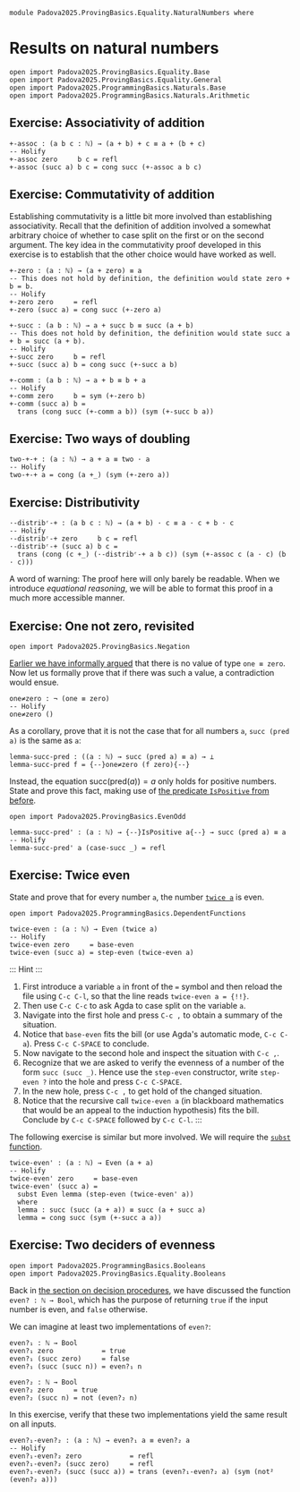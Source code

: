 ```
module Padova2025.ProvingBasics.Equality.NaturalNumbers where
```

# Results on natural numbers

```
open import Padova2025.ProvingBasics.Equality.Base
open import Padova2025.ProvingBasics.Equality.General
open import Padova2025.ProgrammingBasics.Naturals.Base
open import Padova2025.ProgrammingBasics.Naturals.Arithmetic
```


## Exercise: Associativity of addition

```
+-assoc : (a b c : ℕ) → (a + b) + c ≡ a + (b + c)
-- Holify
+-assoc zero     b c = refl
+-assoc (succ a) b c = cong succ (+-assoc a b c)
```


## Exercise: Commutativity of addition

Establishing commutativity is a little bit more involved than establishing
associativity. Recall that the definition of addition involved a somewhat
arbitrary choice of whether to case split on the first or on the second argument.
The key idea in the commutativity proof developed in this exercise is to
establish that the other choice would have worked as well.

```
+-zero : (a : ℕ) → (a + zero) ≡ a
-- This does not hold by definition, the definition would state zero + b = b.
-- Holify
+-zero zero     = refl
+-zero (succ a) = cong succ (+-zero a)
```

```
+-succ : (a b : ℕ) → a + succ b ≡ succ (a + b)
-- This does not hold by definition, the definition would state succ a + b = succ (a + b).
-- Holify
+-succ zero     b = refl
+-succ (succ a) b = cong succ (+-succ a b)
```

```
+-comm : (a b : ℕ) → a + b ≡ b + a
-- Holify
+-comm zero     b = sym (+-zero b)
+-comm (succ a) b =
  trans (cong succ (+-comm a b)) (sym (+-succ b a))
```


## Exercise: Two ways of doubling

```
two-+-+ : (a : ℕ) → a + a ≡ two · a
-- Holify
two-+-+ a = cong (a +_) (sym (+-zero a))
```


## Exercise: Distributivity

```
·-distribʳ-+ : (a b c : ℕ) → (a + b) · c ≡ a · c + b · c
-- Holify
·-distribʳ-+ zero     b c = refl
·-distribʳ-+ (succ a) b c =
  trans (cong (c +_) (·-distribʳ-+ a b c)) (sym (+-assoc c (a · c) (b · c)))
```

A word of warning: The proof here will only barely be readable. When we
introduce *equational reasoning*, we will be able to format this proof in a
much more accessible manner.


## Exercise: One not zero, revisited

```
open import Padova2025.ProvingBasics.Negation
```

[Earlier we have informally
argued](Padova2025.ProvingBasics.Equality.Base.html#example-one-not-zero) that
there is no value of type `one ≡ zero`. Now let us formally prove that if there
was such a value, a contradiction would ensue.

```
one≠zero : ¬ (one ≡ zero)
-- Holify
one≠zero ()
```

As a corollary, prove that it is not the case that for all numbers `a`, `succ
(pred a)` is the same as `a`:

```
lemma-succ-pred : ((a : ℕ) → succ (pred a) ≡ a) → ⊥
lemma-succ-pred f = {--}one≠zero (f zero){--}
```

Instead, the equation $\mathrm{succ}(\mathrm{pred}(a)) = a$ only holds for
positive numbers. State and prove this fact, making use of [the predicate
`IsPositive` from before](Padova2025.ProvingBasics.EvenOdd.html#IsPositive).

```
open import Padova2025.ProvingBasics.EvenOdd
```

```
lemma-succ-pred' : (a : ℕ) → {--}IsPositive a{--} → succ (pred a) ≡ a
-- Holify
lemma-succ-pred' a (case-succ _) = refl
```


## Exercise: Twice even

State and prove that for every number `a`, the number [`twice
a`](Padova2025.ProgrammingBasics.DependentFunctions.html#twice) is even.

```
open import Padova2025.ProgrammingBasics.DependentFunctions
```

```
twice-even : (a : ℕ) → Even (twice a)
-- Holify
twice-even zero     = base-even
twice-even (succ a) = step-even (twice-even a)
```

::: Hint :::
1. First introduce a variable `a` in front of the `=` symbol and then
   reload the file using `C-c C-l`, so that the line reads `twice-even a =
   {!!}`.
2. Then use `C-c C-c` to ask Agda to case split on the variable `a`.
3. Navigate into the first hole and press `C-c ,` to obtain a summary of the
   situation.
4. Notice that `base-even` fits the bill (or use Agda's automatic mode, `C-c C-a`).
   Press `C-c C-SPACE` to conclude.
5. Now navigate to the second hole and inspect the situation with `C-c ,`.
6. Recognize that we are asked to verify the evenness of a number of the form
   `succ (succ _)`. Hence use the `step-even` constructor, write `step-even ?`
   into the hole and press `C-c C-SPACE`.
7. In the new hole, press `C-c ,` to get hold of the changed situation.
8. Notice that the recursive call `twice-even a` (in blackboard mathematics
   that would be an appeal to the induction hypothesis) fits the bill.
   Conclude by `C-c C-SPACE` followed by `C-c C-l`.
:::

The following exercise is similar but more involved. We will require the
[`subst` function](Padova2025.ProvingBasics.Equality.General.html#subst).

```
twice-even' : (a : ℕ) → Even (a + a)
-- Holify
twice-even' zero     = base-even
twice-even' (succ a) =
  subst Even lemma (step-even (twice-even' a))
  where
  lemma : succ (succ (a + a)) ≡ succ (a + succ a)
  lemma = cong succ (sym (+-succ a a))
```


## Exercise: Two deciders of evenness

```
open import Padova2025.ProgrammingBasics.Booleans
open import Padova2025.ProvingBasics.Equality.Booleans
```

Back in [the section on decision
procedures](Padova2025.ProgrammingBasics.Naturals.DecisionProcedures.html),
we have discussed the function `even? : ℕ → Bool`, which has the purpose of
returning `true` if the input number is even, and `false` otherwise.

We can imagine at least two implementations of `even?`:

```
even?₁ : ℕ → Bool
even?₁ zero            = true
even?₁ (succ zero)     = false
even?₁ (succ (succ n)) = even?₁ n

even?₂ : ℕ → Bool
even?₂ zero     = true
even?₂ (succ n) = not (even?₂ n)
```

In this exercise, verify that these two implementations yield the same result on all inputs.

```
even?₁-even?₂ : (a : ℕ) → even?₁ a ≡ even?₂ a
-- Holify
even?₁-even?₂ zero            = refl
even?₁-even?₂ (succ zero)     = refl
even?₁-even?₂ (succ (succ a)) = trans (even?₁-even?₂ a) (sym (not² (even?₂ a)))
```
